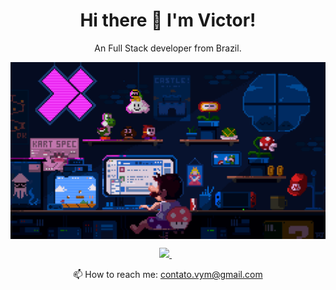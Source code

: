 <h1 align='center'>
  Hi there 👋 I'm Victor!
</h1>

<p align='center'>
  An Full Stack developer from Brazil.
</p>

<img align="center" alt="Coding" width="1000" src="https://raw.githubusercontent.com/sugith10/images/main/gif/mario-working.gif">

<p align='center'>
  <a href="https://www.linkedin.com/in/vymartinez/" alt="Linkedin" target="_blank">
    <img src="https://img.shields.io/badge/linkedin-%230077B5.svg?&style=for-the-badge&logo=linkedin&logoColor=white"/>
  </a>&nbsp;&nbsp;
</p>

<p align='center'>
  📫 How to reach me: <a href='mailto:contato.vym@gmail.com'>contato.vym@gmail.com</a>
</p>


